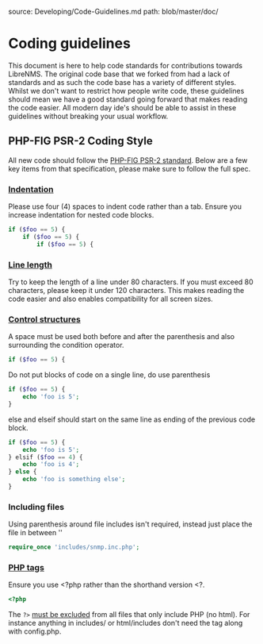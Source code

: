 source: Developing/Code-Guidelines.md
path: blob/master/doc/

# Coding guidelines

This document is here to help code standards for contributions towards
LibreNMS. The original code base that we forked from had a lack of
standards and as such the code base has a variety of different
styles. Whilst we don't want to restrict how people write code, these
guidelines should mean we have a good standard going forward that
makes reading the code easier. All modern day ide's should be able to
assist in these guidelines without breaking your usual workflow.

## PHP-FIG PSR-2 Coding Style

All new code should follow the [PHP-FIG PSR-2 standard](http://www.php-fig.org/psr/psr-2/).
Below are a few key items from that specification, please make sure to
follow the full spec.

### [Indentation](http://www.php-fig.org/psr/psr-2/#2-4-indenting)

Please use four (4) spaces to indent code rather than a tab. Ensure
you increase indentation for nested code blocks.

```php
if ($foo == 5) {
    if ($foo == 5) {
        if ($foo == 5) {
```

### [Line length](http://www.php-fig.org/psr/psr-2/#1-overview)

Try to keep the length of a line under 80 characters. If you must
exceed 80 characters, please keep it under 120 characters.  This makes
reading the code easier and also enables compatibility for all screen sizes.

### [Control structures](http://www.php-fig.org/psr/psr-2/#5-control-structures)

A space must be used both before and after the parenthesis and also
surrounding the condition operator.

```php
if ($foo == 5) {
```

Do not put blocks of code on a single line, do use parenthesis

```php
if ($foo == 5) {
    echo 'foo is 5';
}
```

else and elseif should start on the same line as ending of the previous code block.

```php
if ($foo == 5) {
    echo 'foo is 5';
} elsif ($foo == 4) {
    echo 'foo is 4';
} else {
    echo 'foo is something else';
}
```

### Including files

Using parenthesis around file includes isn't required, instead just
place the file in between ''

```php
require_once 'includes/snmp.inc.php';
```

### [PHP tags](http://www.php-fig.org/psr/psr-1/#1-overview)

Ensure you use <?php rather than the shorthand version <?.

```php
<?php
```

The `?>` [must be
excluded](http://www.php-fig.org/psr/psr-2/#2-2-files) from all files
that only include PHP (no html). For instance anything in includes/ or
html/includes don't need the tag along with config.php.
